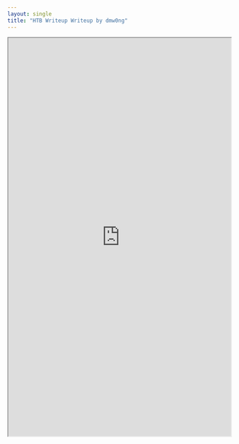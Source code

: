 ```yaml
---
layout: single
title: "HTB Writeup Writeup by dmw0ng"
---
```



[separator]: <> ()


<iframe height="900" src="https://drive.google.com/viewerng/viewer?embedded=true&amp;url=https://birdsarentrealctf.dev/content/dmw0ng/writeup/Hack_the_Box_-_WriteUp.pdf" width="100%"></iframe>
